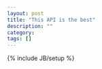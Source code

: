 ```yaml
---
layout: post
title: "This API is the best"
description: ""
category: 
tags: []
---
```

{% include JB/setup %}
